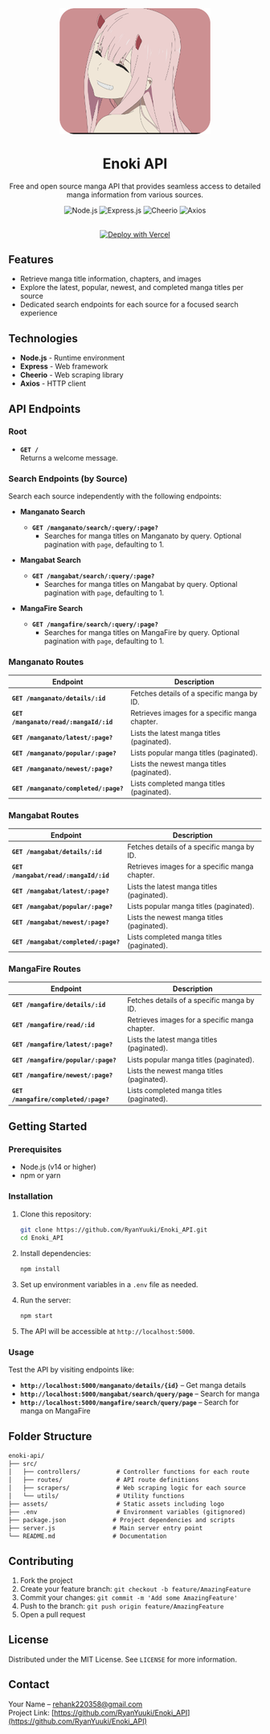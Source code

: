 <div align="center">
  <img src="assets/logo.png" alt="Enoki API Logo" width="300"/>
  
  # Enoki API
  
  Free and open source manga API that provides seamless access to detailed manga information from various sources.

  <div>
    <img src="https://img.shields.io/badge/Node.js-339933?style=for-the-badge&logo=nodedotjs&logoColor=white" alt="Node.js"/>
    <img src="https://img.shields.io/badge/Express.js-000000?style=for-the-badge&logo=express&logoColor=white" alt="Express.js"/>
    <img src="https://img.shields.io/badge/Cheerio.js-000000?style=for-the-badge" alt="Cheerio"/>
    <img src="https://img.shields.io/badge/Axios-5A29E4?style=for-the-badge&logo=axios&logoColor=white" alt="Axios"/>
  </div>

  <br />

[![Deploy with Vercel](https://vercel.com/button)](https://vercel.com/new/clone?repository-url=https%3A%2F%2Fgithub.com%2FRyanYuuki%2FEnoki_API)

</div>

## Features

- Retrieve manga title information, chapters, and images
- Explore the latest, popular, newest, and completed manga titles per source
- Dedicated search endpoints for each source for a focused search experience

## Technologies

- **Node.js** - Runtime environment
- **Express** - Web framework
- **Cheerio** - Web scraping library
- **Axios** - HTTP client

## API Endpoints

### Root

- **`GET /`**  
  Returns a welcome message.

### Search Endpoints (by Source)

Search each source independently with the following endpoints:

- **Manganato Search**

  - **`GET /manganato/search/:query/:page?`**
    - Searches for manga titles on Manganato by query. Optional pagination with `page`, defaulting to 1.

- **Mangabat Search**
  - **`GET /mangabat/search/:query/:page?`**
    - Searches for manga titles on Mangabat by query. Optional pagination with `page`, defaulting to 1.

- **MangaFire Search**
  - **`GET /mangafire/search/:query/:page?`**
    - Searches for manga titles on MangaFire by query. Optional pagination with `page`, defaulting to 1.

### Manganato Routes

| Endpoint                               | Description                                    |
| -------------------------------------- | ---------------------------------------------- |
| **`GET /manganato/details/:id`**       | Fetches details of a specific manga by ID.     |
| **`GET /manganato/read/:mangaId/:id`** | Retrieves images for a specific manga chapter. |
| **`GET /manganato/latest/:page?`**     | Lists the latest manga titles (paginated).     |
| **`GET /manganato/popular/:page?`**    | Lists popular manga titles (paginated).        |
| **`GET /manganato/newest/:page?`**     | Lists the newest manga titles (paginated).     |
| **`GET /manganato/completed/:page?`**  | Lists completed manga titles (paginated).      |

### Mangabat Routes

| Endpoint                              | Description                                    |
| ------------------------------------- | ---------------------------------------------- |
| **`GET /mangabat/details/:id`**       | Fetches details of a specific manga by ID.     |
| **`GET /mangabat/read/:mangaId/:id`** | Retrieves images for a specific manga chapter. |
| **`GET /mangabat/latest/:page?`**     | Lists the latest manga titles (paginated).     |
| **`GET /mangabat/popular/:page?`**    | Lists popular manga titles (paginated).        |
| **`GET /mangabat/newest/:page?`**     | Lists the newest manga titles (paginated).     |
| **`GET /mangabat/completed/:page?`**  | Lists completed manga titles (paginated).      |

### MangaFire Routes

| Endpoint                               | Description                                    |
| -------------------------------------- | ---------------------------------------------- |
| **`GET /mangafire/details/:id`**       | Fetches details of a specific manga by ID.     |
| **`GET /mangafire/read/:id`**          | Retrieves images for a specific manga chapter. |
| **`GET /mangafire/latest/:page?`**     | Lists the latest manga titles (paginated).     |
| **`GET /mangafire/popular/:page?`**    | Lists popular manga titles (paginated).        |
| **`GET /mangafire/newest/:page?`**     | Lists the newest manga titles (paginated).     |
| **`GET /mangafire/completed/:page?`**  | Lists completed manga titles (paginated).      |

## Getting Started

### Prerequisites

- Node.js (v14 or higher)
- npm or yarn

### Installation

1. Clone this repository:

   ```bash
   git clone https://github.com/RyanYuuki/Enoki_API.git
   cd Enoki_API
   ```

2. Install dependencies:

   ```bash
   npm install
   ```

3. Set up environment variables in a `.env` file as needed.

4. Run the server:

   ```bash
   npm start
   ```

5. The API will be accessible at `http://localhost:5000`.

### Usage

Test the API by visiting endpoints like:

- **`http://localhost:5000/manganato/details/{id}`** – Get manga details
- **`http://localhost:5000/mangabat/search/query/page`** – Search for manga
- **`http://localhost:5000/mangafire/search/query/page`** – Search for manga on MangaFire

## Folder Structure

```plaintext
enoki-api/
├── src/
│   ├── controllers/          # Controller functions for each route
│   ├── routes/               # API route definitions
│   ├── scrapers/             # Web scraping logic for each source
│   └── utils/                # Utility functions
├── assets/                   # Static assets including logo
├── .env                      # Environment variables (gitignored)
├── package.json             # Project dependencies and scripts
├── server.js                # Main server entry point
└── README.md                # Documentation
```

## Contributing

1. Fork the project
2. Create your feature branch: `git checkout -b feature/AmazingFeature`
3. Commit your changes: `git commit -m 'Add some AmazingFeature'`
4. Push to the branch: `git push origin feature/AmazingFeature`
5. Open a pull request

## License

Distributed under the MIT License. See `LICENSE` for more information.

## Contact

Your Name – [rehank220358@gmail.com](mailto:rehank220358@gmail.com)  
Project Link: [https://github.com/RyanYuuki/Enoki_API](https://github.com/RyanYuuki/Enoki_API)
